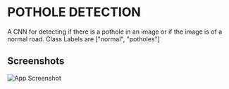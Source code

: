
# POTHOLE DETECTION

A CNN for detecting if there is a pothole in an image or if the image is of a normal road.
Class Labels are ["normal", "potholes"]



## Screenshots

![App Screenshot](https://github.com/parthusun8/pothole_detection/blob/main/assets/cnn.png=250X250)
